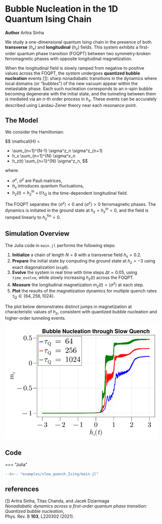 # Bubble Nucleation in the 1D Quantum Ising Chain

**Author** Aritra Sinha

We study a one-dimensional quantum Ising chain in the presence of both **transverse** ($h_x$) and **longitudinal** ($h_z$) fields. This system exhibits a first-order quantum phase transition (FOQPT) between two symmetry-broken ferromagnetic phases with opposite longitudinal magnetization.

When the longitudinal field is slowly ramped from negative to positive values across the FOQPT, the system undergoes **quantized bubble nucleation** events [[1]](#1): sharp nonadiabatic transitions in the dynamics where local domains (or “bubbles”) of the new vacuum appear within the metastable phase. Each such nucleation corresponds to an $n$-spin bubble becoming degenerate with the initial state, and the tunneling between them is mediated via an $n$-th order process in $h_x$. These events can be accurately described using Landau-Zener theory near each resonance point.

## The Model

We consider the Hamiltonian:

$$
\mathcal{H} =
  - \sum_{n=1}^{N-1} \sigma^z_n \sigma^z_{n+1}
  - h_x \sum_{n=1}^{N} \sigma^x_n
  - h_z(t) \sum_{n=1}^{N} \sigma^z_n,
$$

where:
- $\sigma^x$, $\sigma^z$ are Pauli matrices,
- $h_x$ introduces quantum fluctuations,
- $h_z(t) = h_z^{\text{in}} + t/\tau_Q$ is the time-dependent longitudinal field.

The FOQPT separates the $\langle \sigma^z \rangle < 0$ and $\langle \sigma^z \rangle > 0$ ferromagnetic phases. The dynamics is initiated in the ground state at $h_z = h_z^{\text{in}} < 0$, and the field is ramped linearly to $h_z^{\text{fin}} > 0$.

## Simulation Overview

The Julia code in `main.jl` performs the following steps:

1. **Initialize** a chain of length $N = 8$ with a transverse field $h_x = 0.2$.
2. **Prepare** the initial state by computing the ground state at $h_z = -3$ using exact diagonalization (`eig0`).
3. **Evolve** the system in real time with time steps $\Delta t = 0.05$, using `time_evolve`, while slowly increasing $h_z(t)$ across the FOQPT.
4. **Measure** the longitudinal magnetization $m_z(t) = \langle \sigma^z \rangle$ at each step.
5. **Plot** the results of the magnetization dynamics for multiple quench rates $\tau_Q \in \{64, 256, 1024\}$.

The plot below demonstrates distinct jumps in magnetization at characteristic values of $h_z$, consistent with quantized bubble nucleation and higher-order tunneling events.

![Magnetization vs hz](../img/magnetization_slow_quench.png)

## Code

=== "Julia"
```julia
--8<-- "examples/slow_quench_Ising/main.jl"
```

## references
<a id="1" href="https://journals.aps.org/prb/abstract/10.1103/PhysRevB.103.L220302">[1]</a> 
Aritra Sinha, Titas Chanda, and Jacek Dziarmaga  
*Nonadiabatic dynamics across a first-order quantum phase transition: Quantized bubble nucleation*,  
Phys. Rev. B **103**, L220302 (2021).


